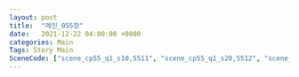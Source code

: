```yaml
---
layout: post
title:  "메인_055장"
date:   2021-12-22 04:00:00 +0000
categories: Main
Tags: Story Main
SceneCode: ["scene_cp55_q1_s10,5511", "scene_cp55_q1_s20,5512", "scene_cp55_q2_s10,5521", "scene_cp55_q3_s20,5531", "scene_cp55_q4_s10,5541", "scene_cp55_q4_s20,5542", "scene_cp55_q4_s30,5543"]
---
```

